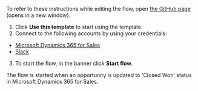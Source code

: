 To refer to these instructions while editing the flow, open [the GitHub page](https://github.com/ot4i/app-connect-templates/tree/main/resources/markdown/Slack%20notifications%20for%20closed%20won%20opportunities%20in%20Microsoft%20Dynamics%20365%20for%20Sales_instructions.md) (opens in a new window).

1.	Click **Use this template** to start using the template.
2.	Connect to the following accounts by using your credentials:
   - [Microsoft Dynamics 365 for Sales](https://ibm.biz/acmsdynamicssales)
   - [Slack](https://ibm.biz/acslack)
3.	To start the flow, in the banner click **Start flow**.

The flow is started when an opportunity is updated to 'Closed Won' status in Microsoft Dynamics 365 for Sales.
